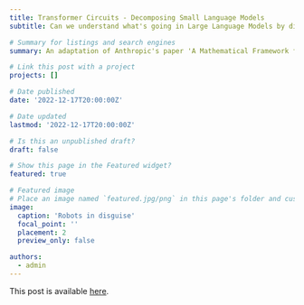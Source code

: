```yaml
---
title: Transformer Circuits - Decomposing Small Language Models
subtitle: Can we understand what's going in Large Language Models by dissecting small ones?

# Summary for listings and search engines
summary: An adaptation of Anthropic's paper 'A Mathematical Framework for Transformer Circuits'.

# Link this post with a project
projects: []

# Date published
date: '2022-12-17T20:00:00Z'

# Date updated
lastmod: '2022-12-17T20:00:00Z'

# Is this an unpublished draft?
draft: false

# Show this page in the Featured widget?
featured: true

# Featured image
# Place an image named `featured.jpg/png` in this page's folder and customize its options here.
image:
  caption: 'Robots in disguise'
  focal_point: ''
  placement: 2
  preview_only: false

authors:
  - admin
---
```


This post is available [here](https://medium.com/@sheacardozo/transformer-circuits-decomposing-small-language-models-10f05c61dfd5).